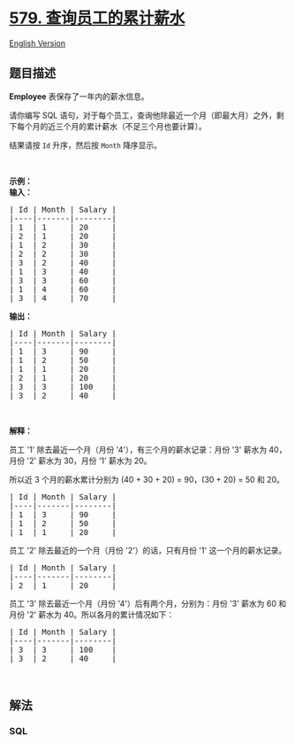# [579. 查询员工的累计薪水](https://leetcode.cn/problems/find-cumulative-salary-of-an-employee)

[English Version](/solution/0500-0599/0579.Find%20Cumulative%20Salary%20of%20an%20Employee/README_EN.md)

## 题目描述

<!-- 这里写题目描述 -->

<p><strong>Employee</strong> 表保存了一年内的薪水信息。</p>

<p>请你编写 SQL 语句，对于每个员工，查询他除最近一个月（即最大月）之外，剩下每个月的近三个月的累计薪水（不足三个月也要计算）。</p>

<p>结果请按 <code>Id</code> 升序，然后按 <code>Month</code> 降序显示。</p>

<p> </p>

<p><strong>示例：</strong><br />
<strong>输入：</strong></p>

<pre>
| Id | Month | Salary |
|----|-------|--------|
| 1  | 1     | 20     |
| 2  | 1     | 20     |
| 1  | 2     | 30     |
| 2  | 2     | 30     |
| 3  | 2     | 40     |
| 1  | 3     | 40     |
| 3  | 3     | 60     |
| 1  | 4     | 60     |
| 3  | 4     | 70     |
</pre>

<p><strong>输出：</strong></p>

<pre>
| Id | Month | Salary |
|----|-------|--------|
| 1  | 3     | 90     |
| 1  | 2     | 50     |
| 1  | 1     | 20     |
| 2  | 1     | 20     |
| 3  | 3     | 100    |
| 3  | 2     | 40     |
</pre>

<p> </p>

<p><strong>解释：</strong></p>

<p>员工 '1' 除去最近一个月（月份 '4'），有三个月的薪水记录：月份 '3' 薪水为 40，月份 '2' 薪水为 30，月份 '1' 薪水为 20。</p>

<p>所以近 3 个月的薪水累计分别为 (40 + 30 + 20) = 90，(30 + 20) = 50 和 20。</p>

<pre>
| Id | Month | Salary |
|----|-------|--------|
| 1  | 3     | 90     |
| 1  | 2     | 50     |
| 1  | 1     | 20     |
</pre>

<p>员工 '2' 除去最近的一个月（月份 '2'）的话，只有月份 '1' 这一个月的薪水记录。</p>

<pre>
| Id | Month | Salary |
|----|-------|--------|
| 2  | 1     | 20     |
</pre>

<p>员工 '3' 除去最近一个月（月份 '4'）后有两个月，分别为：月份 '3' 薪水为 60 和 月份 '2' 薪水为 40。所以各月的累计情况如下：</p>

<pre>
| Id | Month | Salary |
|----|-------|--------|
| 3  | 3     | 100    |
| 3  | 2     | 40     |
</pre>

<p> </p>

## 解法

<!-- 这里可写通用的实现逻辑 -->

<!-- tabs:start -->

### **SQL**

```sql

```

<!-- tabs:end -->

